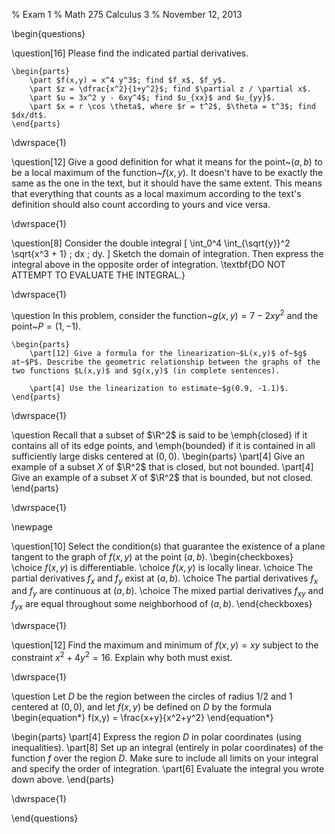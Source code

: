 % Exam 1
% Math 275 Calculus 3
% November 12, 2013

\begin{questions}

\question[16] Please find the indicated partial derivatives.

    \begin{parts}
        \part $f(x,y) = x^4 y^3$; find $f_x$, $f_y$.
        \part $z = \dfrac{x^2}{1+y^2}$; find $\partial z / \partial x$.
        \part $u = 3x^2 y - 6xy^4$; find $u_{xx}$ and $u_{yy}$.
        \part $x = r \cos \theta$, where $r = t^2$, $\theta = t^3$; find $dx/dt$.
    \end{parts}

\dwrspace{1}

\question[12] Give a good definition for what it means for the point~$(a,b)$ to be a local maximum of the function~$f(x,y)$. It doesn't have to be exactly the same as the one in the text, but it should have the same extent. This means that everything that counts as a local maximum according to the text's definition should also count according to yours and vice versa.

\dwrspace{1}

\question[8] Consider the double integral
    \[
        \int_0^4 \int_{\sqrt{y}}^2 \sqrt{x^3 + 1} \; dx \; dy.
    \]
Sketch the domain of integration. Then express the integral above in the opposite order of integration. \textbf{DO NOT ATTEMPT TO EVALUATE THE INTEGRAL.}

\dwrspace{1}

\question In this problem, consider the function~$g(x,y) = 7 - 2xy^2$ and the point~$P = (1,-1)$. 

    \begin{parts}
        \part[12] Give a formula for the linearization~$L(x,y)$ of~$g$ at~$P$. Describe the geometric relationship between the graphs of the two functions $L(x,y)$ and $g(x,y)$ (in complete sentences).

        \part[4] Use the linearization to estimate~$g(0.9, -1.1)$.
    \end{parts}

\dwrspace{1}

\question Recall that a subset of $\R^2$ is said to be \emph{closed} if it contains all of its edge points, and \emph{bounded} if it is contained in all sufficiently large disks centered at $(0,0)$.
    \begin{parts}
        \part[4] Give an example of a subset $X$ of $\R^2$ that is closed, but not bounded.
        \part[4] Give an example of a subset $X$ of $\R^2$ that is bounded, but not closed.
    \end{parts}

\dwrspace{1}

\newpage

\question[10] Select the condition(s) that guarantee the existence of a plane tangent to the graph of $f(x,y)$ at the point $(a,b)$.
\begin{checkboxes}
    \choice $f(x,y)$ is differentiable.
    \choice $f(x,y)$ is locally linear.
    \choice The partial derivatives $f_x$ and $f_y$ exist at $(a,b)$.
    \choice The partial derivatives $f_x$ and $f_y$ are continuous at $(a,b)$.
    \choice The mixed partial derivatives $f_{xy}$ and $f_{yx}$ are equal throughout some neighborhood of $(a,b)$.
\end{checkboxes}

\dwrspace{1}

\question[12] Find the maximum and minimum of $f(x,y) = xy$ subject to the constraint $x^2 + 4y^2 = 16$. Explain why both must exist.

\dwrspace{1}

\question Let $D$ be the region between the circles of radius $1/2$ and $1$ centered at $(0,0)$, and let $f(x,y)$ be defined on $D$ by the formula
\begin{equation*}
    f(x,y) = \frac{x+y}{x^2+y^2}
\end{equation*}

\begin{parts}
    \part[4] Express the region $D$ in polar coordinates (using inequalities).
    \part[8] Set up an integral (entirely in polar coordinates) of the function $f$ over the region $D$. Make sure to include all limits on your integral and specify the order of integration.
    \part[6] Evaluate the integral you wrote down above.
\end{parts}

\dwrspace{1}

\end{questions}

